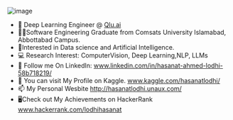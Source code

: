 ![image](https://user-images.githubusercontent.com/55047887/218684580-05041ac8-8cb1-4f77-a822-4568d529642d.png)

- 🤖 Deep Learning Engineer @ [Qlu.ai](https://qlu.ai/)
- 👩‍💻Software Engineering Graduate from Comsats University Islamabad, Abbottabad Campus.
- 🧠Interested in Data science and Artificial Intelligence.
- 💻 Research Interest:  ComputerVision, Deep Learning,NLP, LLMs
- 🔗 Follow me On LinkedIn: www.linkedin.com/in/hasanat-ahmed-lodhi-58b718219/
- 👀 You can visit My Profile on Kaggle. www.kaggle.com/hasanatlodhi/ 
- 📫 My Personal Wesbite http://hasanatlodhi.unaux.com/
- 🖥️Check out My Achievements on HackerRank www.hackerrank.com/lodhihasanat

